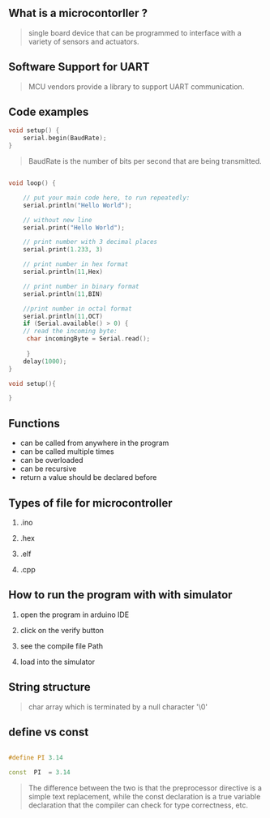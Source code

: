 ## What is a microcontorller ?

> single board device that can be programmed to interface with a variety of sensors and actuators.

## Software Support for UART

> MCU vendors provide a library to support UART communication.

## Code examples

```c++
void setup() {
    serial.begin(BaudRate);
}

```

> BaudRate is the number of bits per second that are being transmitted.

```c++

void loop() {

    // put your main code here, to run repeatedly:
    serial.println("Hello World");

    // without new line
    serial.print("Hello World");

    // print number with 3 decimal places
    serial.print(1.233, 3)

    // print number in hex format
    serial.println(11,Hex)

    // print number in binary format
    serial.println(11,BIN)

    //print number in octal format
    serial.println(11,OCT)
    if (Serial.available() > 0) {
    // read the incoming byte:
     char incomingByte = Serial.read();
     
     }
    delay(1000);
}

void setup(){

}

```

## Functions

- can be called from anywhere in the program
- can be called multiple times
- can be overloaded
- can be recursive
- return a value should be declared before

## Types of file for microcontroller

1. .ino

1. .hex

1. .elf

1. .cpp

## How to run the program with with simulator

1. open the program in arduino IDE

1. click on the verify button

1. see the compile file Path

1. load into the simulator

## String structure

> char array which is terminated by a null character '\0'



## define vs const


```c++

#define PI 3.14

const  PI  = 3.14


```

> The difference between the two is that the preprocessor directive is a simple text replacement, while the const declaration is a true variable declaration that the compiler can check for type correctness, etc.



